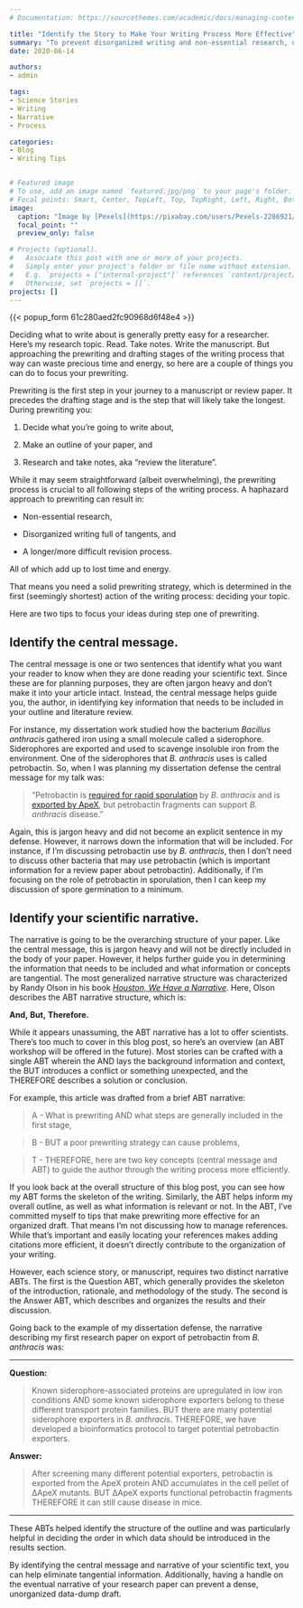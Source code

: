 ```yaml
---
# Documentation: https://sourcethemes.com/academic/docs/managing-content/

title: "Identify the Story to Make Your Writing Process More Effective"
summary: "To prevent disorganized writing and non-essential research, use your central message and narrative for a solid prewriting strategy."
date: 2020-06-14

authors: 
- admin

tags: 
- Science Stories
- Writing
- Narrative
- Process

categories: 
- Blog
- Writing Tips


# Featured image
# To use, add an image named `featured.jpg/png` to your page's folder.
# Focal points: Smart, Center, TopLeft, Top, TopRight, Left, Right, BottomLeft, Bottom, BottomRight.
image:
  caption: "Image by [Pexels](https://pixabay.com/users/Pexels-2286921/?utm_source=link-attribution&amp;utm_medium=referral&amp;utm_campaign=image&amp;utm_content=1284248) from [Pixabay](https://pixabay.com/?utm_source=link-attribution&amp;utm_medium=referral&amp;utm_campaign=image&amp;utm_content=1284248)"
  focal_point: ""
  preview_only: false

# Projects (optional).
#   Associate this post with one or more of your projects.
#   Simply enter your project's folder or file name without extension.
#   E.g. `projects = ["internal-project"]` references `content/project/deep-learning/index.md`.
#   Otherwise, set `projects = []`.
projects: []
---
```

{{< popup_form 61c280aed2fc90968d6f48e4 >}}

Deciding what to write about is generally pretty easy for a researcher. Here’s my research topic. Read. Take notes. Write the manuscript. But approaching the prewriting and drafting stages of the writing process that way can waste precious time and energy, so here are a couple of things you can do to focus your prewriting. 

Prewriting is the first step in your journey to a manuscript or review paper. It precedes the drafting stage and is the step that will likely take the longest. During prewriting you:

1. Decide what you’re going to write about,

1. Make an outline of your paper, and

1. Research and take notes, aka “review the literature”.

While it may seem straightforward (albeit overwhelming), the prewriting process is crucial to all following steps of the writing process. A haphazard approach to prewriting can result in:

* Non-essential research,

* Disorganized writing full of tangents, and

* A longer/more difficult revision process.

All of which add up to lost time and energy.

That means you need a solid prewriting strategy, which is determined in the first (seemingly shortest) action of the writing process: deciding your topic.

Here are two tips to focus your ideas during step one of prewriting.

## Identify the central message.

The central message is one or two sentences that identify what you want your reader to know when they are done reading your scientific text. Since these are for planning purposes, they are often jargon heavy and don’t make it into your article intact. Instead, the central message helps guide you, the author, in identifying key information that needs to be included in your outline and literature review. 

For instance, my dissertation work studied how the bacterium _Bacillus anthracis_ gathered iron using a small molecule called a siderophore. Siderophores are exported and used to scavenge insoluble iron from the environment. One of the siderophores that _B. anthracis_ uses is called petrobactin. So, when I was planning my dissertation defense the central message for my talk was:

> “Petrobactin is [required for rapid sporulation](https://mbio.asm.org/content/9/6/e02079-18.abstract) by _B. anthracis_ and is [exported by ApeX](https://mbio.asm.org/content/8/5/e01238-17.short), but petrobactin fragments can support _B. anthracis_ disease.”

Again, this is jargon heavy and did not become an explicit sentence in my defense. However, it narrows down the information that will be included. For instance, if I’m discussing petrobactin use by _B. anthracis_, then I don’t need to discuss other bacteria that may use petrobactin (which is important information for a review paper about petrobactin). Additionally, if I’m focusing on the role of petrobactin in sporulation, then I can keep my discussion of spore germination to a minimum.

## Identify your scientific narrative.

The narrative is going to be the overarching structure of your paper. Like the central message, this is jargon heavy and will not be directly included in the body of your paper. However, it helps further guide you in determining the information that needs to be included and what information or concepts are tangential. The most generalized narrative structure was characterized by Randy Olson in his book [_Houston, We Have a Narrative_](https://press.uchicago.edu/ucp/books/book/chicago/H/bo21174162.html). Here, Olson describes the ABT narrative structure, which is:

**And,**
**But,**
**Therefore.**

While it appears unassuming, the ABT narrative has a lot to offer scientists. There’s too much to cover in this blog post, so here’s an overview (an ABT workshop will be offered in the future). Most stories can be crafted with a single ABT wherein the AND lays the background information and context, the BUT introduces a conflict or something unexpected, and the THEREFORE describes a solution or conclusion.

For example, this article was drafted from a brief ABT narrative:

> A - What is prewriting AND what steps are generally included in the first stage,

> B - BUT a poor prewriting strategy can cause problems,

> T - THEREFORE, here are two key concepts (central message and ABT) to guide the author through the writing process more efficiently.

If you look back at the overall structure of this blog post, you can see how my ABT forms the skeleton of the writing. Similarly, the ABT helps inform my overall outline, as well as what information is relevant or not. In the ABT, I’ve committed myself to tips that make prewriting more effective for an organized draft. That means I’m not discussing how to manage references. While that’s important and easily locating your references makes adding citations more efficient, it doesn’t directly contribute to the organization of your writing.  

However, each science story, or manuscript, requires two distinct narrative ABTs. The first is the Question ABT, which generally provides the skeleton of the introduction, rationale, and methodology of the study. The second is the Answer ABT, which describes and organizes the results and their discussion. 

Going back to the example of my dissertation defense, the narrative describing my first research paper on export of petrobactin from _B. anthracis_ was:

***

**Question:**

>Known siderophore-associated proteins are upregulated in low iron conditions AND some known siderophore exporters belong to these different transport protein families. BUT there are many potential siderophore exporters in _B. anthracis_. THEREFORE, we have developed a bioinformatics protocol to target potential petrobactin exporters.

**Answer:**

>After screening many different potential exporters, petrobactin is exported from the ApeX protein AND accumulates in the cell pellet of ΔApeX mutants. BUT ΔApeX exports functional petrobactin fragments THEREFORE it can still cause disease in mice.

***

These ABTs helped identify the structure of the outline and was particularly helpful in deciding the order in which data should be introduced in the results section.

By identifying the central message and narrative of your scientific text, you can help eliminate tangential information. Additionally, having a handle on the eventual narrative of your research paper can prevent a dense, unorganized data-dump draft.
